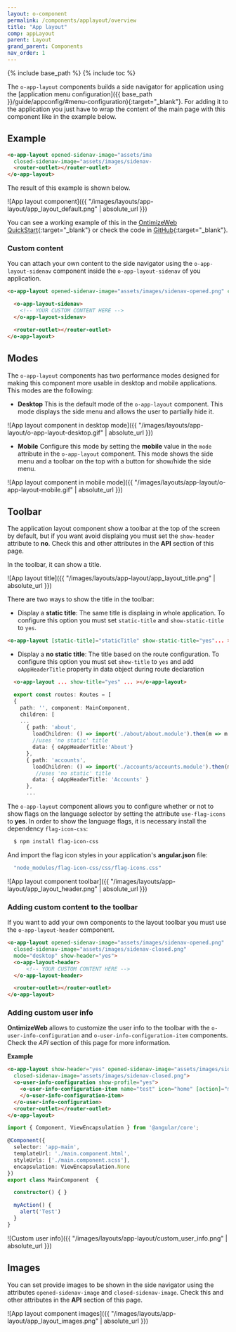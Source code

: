 ```yaml
---
layout: o-component
permalink: /components/applayout/overview
title: "App layout"
comp: appLayout
parent: Layout
grand_parent: Components
nav_order: 1
---
```


{% include base_path %}
{% include toc %}

The `o-app-layout` components builds a side navigator for application using the [application menu configuration]({{ base_path }}/guide/appconfig/#menu-configuration){:target="_blank"}. For adding it to the application you just have to wrap the content of the main page with this component like in the example below.

## Example

<div style="width:65%" markdown="1">

```html
<o-app-layout opened-sidenav-image="assets/images/sidenav-opened.png"
  closed-sidenav-image="assets/images/sidenav-closed.png" mode="desktop">
  <router-outlet></router-outlet>
</o-app-layout>
```

</div>

The result of this example is shown below.

![App layout component]({{ "/images/layouts/app-layout/app_layout_default.png" | absolute_url }})

You can see a working example of this in the [OntimizeWeb QuickStart](https://try.imatia.com/ontimizeweb/v15/quickstart/){:target="_blank"} or check the code in [GitHub](https://github.com/OntimizeWeb/ontimize-web-ngx-quickstart/blob/master/src/app/main/main.component.html){:target="_blank"}.

### Custom content

You can attach your own content to the side navigator using the `o-app-layout-sidenav` component inside the `o-app-layout-sidenav` of you application.

```html
<o-app-layout opened-sidenav-image="assets/images/sidenav-opened.png" closed-sidenav-image="assets/images/sidenav-closed.png">

  <o-app-layout-sidenav>
    <!-- YOUR CUSTOM CONTENT HERE -->
  </o-app-layout-sidenav>

  <router-outlet></router-outlet>
</o-app-layout>
```

## Modes

The `o-app-layout` components has two performance modes designed for making this component more usable in desktop and mobile applications. This modes are the following:

* **Desktop**
This is the default mode of the `o-app-layout` component. This mode displays the side menu and allows the user to partially hide it.

![App layout component in desktop mode]({{ "/images/layouts/app-layout/o-app-layout-desktop.gif" | absolute_url }})

* **Mobile**
Configure this mode by setting the **mobile** value in the `mode` attribute in the `o-app-layout` component. This mode shows the side menu and a toolbar on the top with a button for show/hide the side menu.

![App layout component in mobile mode]({{ "/images/layouts/app-layout/o-app-layout-mobile.gif" | absolute_url }})

## Toolbar

The application layout component show a toolbar at the top of the screen by default, but if you want avoid displaing you must set the `show-header` attribute to **no**. Check this and other attributes in the **API** section of this page.

In the toolbar, it can show a title.

![App layout title]({{ "/images/layouts/app-layout/app_layout_title.png" | absolute_url }})

There are two ways to show the title in the toolbar:
* Display a **static title**: The same title is displaing in whole application. To configure this option you must set `static-title` and `show-static-title` to `yes`.

```html
<o-app-layout [static-title]="staticTitle" show-static-title="yes"... ></o-app-layout>
```

* Display a **no static title**: The title based on the route configuration. To configure this option you must set `show-title` to `yes` and add `oAppHeaderTitle` property in data object during route declaration

```html
  <o-app-layout ... show-title="yes" ... ></o-app-layout>
```

```ts
  export const routes: Routes = [
  {
    path: '', component: MainComponent,
    children: [
    ...
      { path: 'about',
        loadChildren: () => import('./about/about.module').then(m => m.AboutModule),
        //uses 'no static' title
        data: { oAppHeaderTitle:'About'}
      },
      { path: 'accounts',
        loadChildren: () => import('./accounts/accounts.module').then(m => m.AccountsModule),
         //uses 'no static' title
        data: { oAppHeaderTitle: 'Accounts' }
      },
      ...
```


The `o-app-layout` component allows you to configure whether or not to show flags on the language selector by setting  the attribute `use-flag-icons` to **yes**. In order to show the language flags, it is necessary install the dependency `flag-icon-css`:
```bash
  $ npm install flag-icon-css
```
And import the flag icon styles in your application's **angular.json** file:
```bash
  "node_modules/flag-icon-css/css/flag-icons.css"
```

![App layout component toolbar]({{ "/images/layouts/app-layout/app_layout_header.png" | absolute_url }})

### Adding custom content to the toolbar

If you want to add your own components to the layout toolbar you must use the `o-app-layout-header` component.

```html
<o-app-layout opened-sidenav-image="assets/images/sidenav-opened.png"
  closed-sidenav-image="assets/images/sidenav-closed.png"
  mode="desktop" show-header="yes">
  <o-app-layout-header>
      <!-- YOUR CUSTOM CONTENT HERE -->
  </o-app-layout-header>

  <router-outlet></router-outlet>
</o-app-layout>
```

### Adding custom user info
**OntimizeWeb** allows to customize the user info to the toolbar with the `o-user-info-configuration` and `o-user-info-configuration-item` components. Check the *API* section of this page for more information.

**Example**
```html
<o-app-layout show-header="yes" opened-sidenav-image="assets/images/sidenav-opened.png"
  closed-sidenav-image="assets/images/sidenav-closed.png">
  <o-user-info-configuration show-profile="yes">
    <o-user-info-configuration-item name="test" icon="home" [action]="myAction" confirm="yes">
    </o-user-info-configuration-item>
  </o-user-info-configuration>
  <router-outlet></router-outlet>
</o-app-layout>
```

```ts
import { Component, ViewEncapsulation } from '@angular/core';

@Component({
  selector: 'app-main',
  templateUrl: './main.component.html',
  styleUrls: ['./main.component.scss'],
  encapsulation: ViewEncapsulation.None
})
export class MainComponent  {

  constructor() { }

  myAction() {
    alert('Test')
  }
}

```

![Custom user info]({{ "/images/layouts/app-layout/custom_user_info.png" | absolute_url }})

## Images

You can set provide images to be shown in the side navigator using the attributes `opened-sidenav-image` and `closed-sidenav-image`. Check this and other attributes in the **API** section of this page.

![App layout component images]({{ "/images/layouts/app-layout/app_layout_images.png" | absolute_url }})
